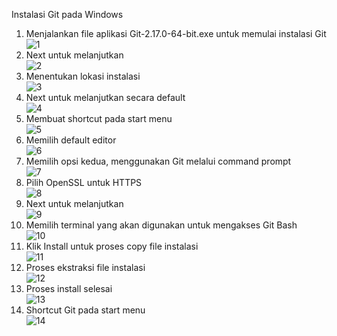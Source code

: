 Instalasi Git pada Windows

1.	Menjalankan file aplikasi Git-2.17.0-64-bit.exe untuk memulai instalasi Git <br> 
![1](img/pict01.png)
2.	Next untuk melanjutkan <br>
![2](img/pict02.png)
3.	Menentukan lokasi instalasi <br>
![3](img/pict03.png)
4.	Next untuk melanjutkan secara default <br>
![4](img/pict04.png)
5.	Membuat shortcut pada start menu <br>
![5](img/pict05.png)
6.	Memilih default editor <br>
![6](img/pict06.png)
7.	Memilih opsi kedua, menggunakan Git melalui command prompt <br>
![7](img/pict07.png)
8.	Pilih OpenSSL untuk HTTPS <br>
![8](img/pict08.png)
9.	Next untuk melanjutkan <br>
![9](img/pict09.png)
10.	Memilih terminal yang akan digunakan untuk mengakses Git Bash <br>
![10](img/pict10.png)
11.	Klik Install untuk proses copy file instalasi <br>
![11](img/pict11.png)
12.	Proses ekstraksi file instalasi <br>
![12](img/pict12.png)
13.	Proses install selesai <br>
![13](img/pict13.png)
14.	Shortcut Git pada start menu <br>
![14](img/pict14.png)


